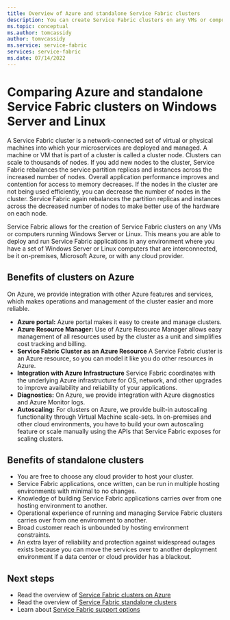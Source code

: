 ```yaml
---
title: Overview of Azure and standalone Service Fabric clusters 
description: You can create Service Fabric clusters on any VMs or computers running Windows Server or Linux. This means you are able to deploy and run Service Fabric applications in any environment where you have a set of Windows Server or Linux computers that are interconnected- on-premises, Microsoft Azure, or with any cloud provider.
ms.topic: conceptual
ms.author: tomcassidy
author: tomvcassidy
ms.service: service-fabric
services: service-fabric
ms.date: 07/14/2022
---
```


# Comparing Azure and standalone Service Fabric clusters on Windows Server and Linux

A Service Fabric cluster is a network-connected set of virtual or physical machines into which your microservices are deployed and managed. A machine or VM that is part of a cluster is called a cluster node. Clusters can scale to thousands of nodes. If you add new nodes to the cluster, Service Fabric rebalances the service partition replicas and instances across the increased number of nodes. Overall application performance improves and contention for access to memory decreases. If the nodes in the cluster are not being used efficiently, you can decrease the number of nodes in the cluster. Service Fabric again rebalances the partition replicas and instances across the decreased number of nodes to make better use of the hardware on each node.

Service Fabric allows for the creation of Service Fabric clusters on any VMs or computers running Windows Server or Linux. This means you are able to deploy and run Service Fabric applications in any environment where you have a set of Windows Server or Linux computers that are interconnected, be it on-premises, Microsoft Azure, or with any cloud provider.

## Benefits of clusters on Azure

On Azure, we provide integration with other Azure features and services, which makes operations and management of the cluster easier and more reliable.

* **Azure portal:** Azure portal makes it easy to create and manage clusters.
* **Azure Resource Manager:** Use of Azure Resource Manager allows easy management of all resources used by the cluster as a unit and simplifies cost tracking and billing.
* **Service Fabric Cluster as an Azure Resource** A Service Fabric cluster is an Azure resource, so you can model it like you do other resources in Azure.
* **Integration with Azure Infrastructure** Service Fabric coordinates with the underlying Azure infrastructure for OS, network, and other upgrades to improve availability and reliability of your applications.  
* **Diagnostics:** On Azure, we provide integration with Azure diagnostics and Azure Monitor logs.
* **Autoscaling:** For clusters on Azure, we provide built-in autoscaling functionality through Virtual Machine scale-sets. In on-premises and other cloud environments, you have to build your own autoscaling feature or scale manually using the APIs that Service Fabric exposes for scaling clusters.

## Benefits of standalone clusters

* You are free to choose any cloud provider to host your cluster.
* Service Fabric applications, once written, can be run in multiple hosting environments with minimal to no changes.
* Knowledge of building Service Fabric applications carries over from one hosting environment to another.
* Operational experience of running and managing Service Fabric clusters carries over from one environment to another.
* Broad customer reach is unbounded by hosting environment constraints.
* An extra layer of reliability and protection against widespread outages exists because you can move the services over to another deployment environment if a data center or cloud provider has a blackout.

## Next steps

* Read the overview of [Service Fabric clusters on Azure](service-fabric-azure-clusters-overview.md)
* Read the overview of [Service Fabric standalone clusters](service-fabric-standalone-clusters-overview.md)
* Learn about [Service Fabric support options](service-fabric-support.md)